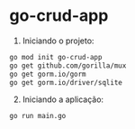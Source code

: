 # go-crud-app

1. Iniciando o projeto:

```bash
go mod init go-crud-app
go get github.com/gorilla/mux
go get gorm.io/gorm
go get gorm.io/driver/sqlite
```

2. Iniciando a aplicação:

```bash
go run main.go
```